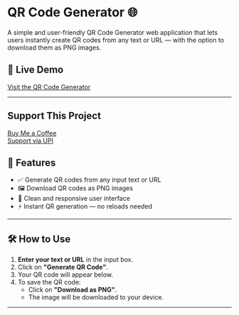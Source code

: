 # QR Code Generator 🌐

A simple and user-friendly QR Code Generator web application that lets users instantly create QR codes from any text or URL — with the option to download them as PNG images.

## 🔗 Live Demo
[Visit the QR Code Generator](https://harishdevlab.github.io/QR-Code-Gen/)  


---

## Support This Project

[Buy Me a Coffee](https://buymeacoffee.com/harishdevlab)  
[Support via UPI](https://drive.google.com/file/d/153n7zxHg-srjOmtZEUESpnN_FlQbBKko/view?usp=sharing)

## 🚀 Features

- ✅ Generate QR codes from any input text or URL
- 🖼️ Download QR codes as PNG images
- 🧼 Clean and responsive user interface
- ⚡ Instant QR generation — no reloads needed

---

## 🛠️ How to Use

1. **Enter your text or URL** in the input box.
2. Click on **"Generate QR Code"**.
3. Your QR code will appear below.
4. To save the QR code:
   - Click on **"Download as PNG"**.
   - The image will be downloaded to your device.

---



